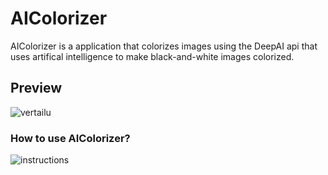 # AIColorizer
AIColorizer is a application that colorizes images using the DeepAI api that uses artifical intelligence to make black-and-white images colorized.
## Preview
![vertailu](https://user-images.githubusercontent.com/80104775/153717531-2e9baaa4-bc38-49bf-a12b-1c12527d45c2.png)
### How to use AIColorizer?
![instructions](https://user-images.githubusercontent.com/80104775/153717690-1cd49790-c8c0-40ce-b493-75f2ca17f395.png)
